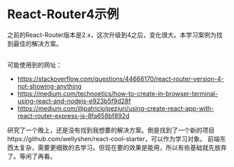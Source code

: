 # React-Router4示例
之前的React-Router版本是2.x，这次升级到4之后，变化很大。本学习案例为找到最佳的解决方案。
##
可能使用到的网址：
+ https://stackoverflow.com/questions/44666170/react-router-version-4-not-showing-anything
+ https://medium.com/technoetics/how-to-create-in-browser-terminal-using-react-and-nodejs-e923b5f9d28f
+ https://medium.com/@patriciolpezjuri/using-create-react-app-with-react-router-express-js-8fa658bf892d


研究了一个晚上，还是没有找到我想要的解决方案。倒是找到了一个新的项目https://github.com/wellyshen/react-cool-starter，可以作为学习对象。
前端东西太复杂，需要更细致的去学习。但现在要的效果是能用，所以有些基础就先放弃了。等闲了再看。
